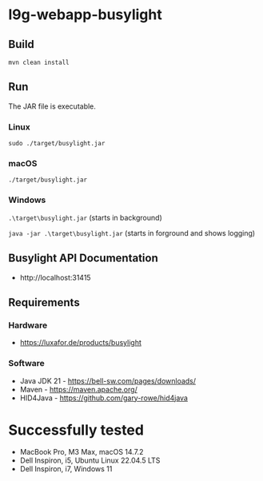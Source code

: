# l9g-webapp-busylight

## Build

`mvn clean install`

## Run
The JAR file is executable.

### Linux
`sudo ./target/busylight.jar`

### macOS
`./target/busylight.jar`

### Windows 
`.\target\busylight.jar` (starts in background)

`java -jar .\target\busylight.jar` (starts in forground and shows logging)

## Busylight API Documentation
- http://localhost:31415

## Requirements

### Hardware
- https://luxafor.de/products/busylight

### Software
- Java JDK 21 - https://bell-sw.com/pages/downloads/
- Maven - https://maven.apache.org/
- HID4Java - https://github.com/gary-rowe/hid4java

# Successfully tested
- MacBook Pro, M3 Max, macOS 14.7.2
- Dell Inspiron, i5, Ubuntu Linux 22.04.5 LTS
- Dell Inspiron, i7, Windows 11
